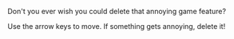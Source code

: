 Don't you ever wish you could delete that annoying game feature?

Use the arrow keys to move. If something gets annoying, delete it!